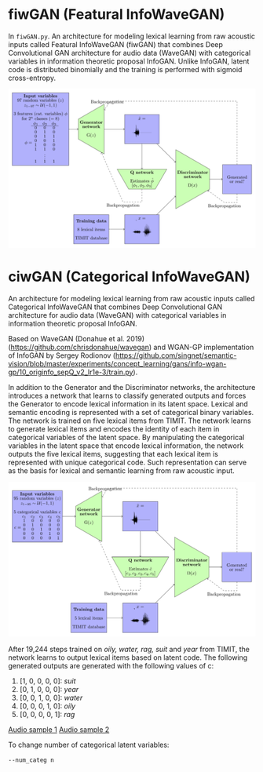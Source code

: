 # fiwGAN (Featural InfoWaveGAN)

In `fiwGAN.py`. An architecture for modeling lexical learning from raw acoustic inputs called Featural InfoWaveGAN (fiwGAN) that combines Deep Convolutional GAN architecture for audio data (WaveGAN) with categorical variables in information theoretic proposal InfoGAN. Unlike InfoGAN, latent code is distributed binomially and the training is performed with sigmoid cross-entropy. 

<img src="static/fiwgan_arch.png"/>


# ciwGAN (Categorical InfoWaveGAN)

An architecture for modeling lexical learning from raw acoustic inputs called Categorical InfoWaveGAN that combines Deep Convolutional GAN architecture for audio data (WaveGAN) with categorical variables in information theoretic proposal InfoGAN. 

Based on WaveGAN (Donahue et al. 2019) (https://github.com/chrisdonahue/wavegan) and WGAN-GP implementation of InfoGAN by Sergey Rodionov (https://github.com/singnet/semantic-vision/blob/master/experiments/concept_learning/gans/info-wgan-gp/10_originfo_sepQ_v2_lr1e-3/train.py). 

In addition to the Generator and the Discriminator networks, the architecture introduces a network that learns to classify generated outputs and forces the Generator to encode lexical information in its latent space. Lexical and semantic encoding is represented with a set of categorical binary variables. The network is trained on five lexical items from TIMIT. The network learns to generate lexical items and encodes the identity of each item in categorical variables of the latent space. By manipulating the categorical variables in the latent space that encode lexical information, the network outputs the five lexical items, suggesting that each lexical item is represented with unique categorical code. Such representation can serve as the basis for lexical and semantic learning from raw acoustic input.  

<img src="static/arch.png"/>

After 19,244 steps trained on _oily, water, rag, suit_ and _year_ from TIMIT, the network learns to output lexical items based on latent code. The following generated outputs are generated with the following values of c:

1. \[1, 0, 0, 0, 0\]: _suit_
2. \[0, 1, 0, 0, 0\]: _year_
3. \[0, 0, 1, 0, 0\]: _water_
4. \[0, 0, 0, 1, 0\]: _oily_
5. \[0, 0, 0, 0, 1\]: _rag_

[Audio sample 1](http://faculty.washington.edu/begus/files/github19244c_2_5words.wav)
[Audio sample 2](http://faculty.washington.edu/begus/files/github19244c_2_5words.wav)

To change number of categorical latent variables:

```
--num_categ n
```
